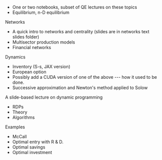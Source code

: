 - One or two notebooks, subset of QE lectures on these topics
- Equilibrium, n-D equilibrium


Networks

- A quick intro to networks and centrality 
    (slides are in networks text slides folder) 
- Multisector production models
- Financial networks


Dynamics

- Inventory (S-s, JAX version)
- European option
- Possibly add a CUDA version of one of the above --- how it used to be done.
- Successive approximation and Newton's method applied to Solow


A slide-based lecture on dynamic programming 

- RDPs
- Theory
- Algorithms


Examples

- McCall
- Optimal entry with R & D.
- Optimal savings
- Optimal investment


